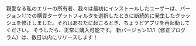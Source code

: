親愛なる私のエリーの所有者、我々は最初にインストールしたユーザーは、バージョン1.1での購買ターゲットフィルタを選択したときに断続的に発生したクラッシュを修正しました。それはあなたに起こるとき、ちょうどアプリを再起動してください。 そうしたら、正常に購入可能です。 新バージョン1.1.1（修正プログラム）は、数日以内にリリースします！